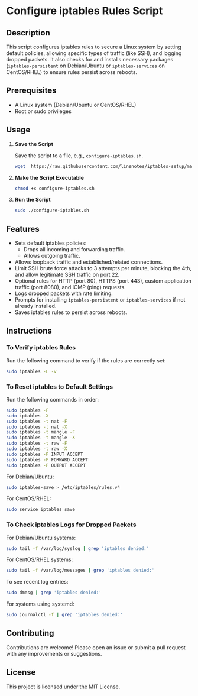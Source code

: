 # Configure iptables Rules Script

## Description

This script configures iptables rules to secure a Linux system by setting default policies, allowing specific types of traffic (like SSH), and logging dropped packets. It also checks for and installs necessary packages (`iptables-persistent` on Debian/Ubuntu or `iptables-services` on CentOS/RHEL) to ensure rules persist across reboots.

## Prerequisites

- A Linux system (Debian/Ubuntu or CentOS/RHEL)
- Root or sudo privileges

## Usage

1. **Save the Script**

   Save the script to a file, e.g., `configure-iptables.sh`.

   ```bash
   wget  https://raw.githubusercontent.com/linsnotes/iptables-setup/main/iptables-update.sh
   ```

2. **Make the Script Executable**

   ```bash
   chmod +x configure-iptables.sh
   ```

3. **Run the Script**

   ```bash
   sudo ./configure-iptables.sh
   ```

## Features

- Sets default iptables policies:
  - Drops all incoming and forwarding traffic.
  - Allows outgoing traffic.
- Allows loopback traffic and established/related connections.
- Limit SSH brute force attacks to 3 attempts per minute, blocking the 4th, and allow legitimate SSH traffic on port 22.
- Optional rules for HTTP (port 80), HTTPS (port 443), custom application traffic (port 8080), and ICMP (ping) requests.
- Logs dropped packets with rate limiting.
- Prompts for installing `iptables-persistent` or `iptables-services` if not already installed.
- Saves iptables rules to persist across reboots.

## Instructions

### To Verify iptables Rules

Run the following command to verify if the rules are correctly set:

```bash
sudo iptables -L -v
```

### To Reset iptables to Default Settings

Run the following commands in order:

```bash
sudo iptables -F
sudo iptables -X
sudo iptables -t nat -F
sudo iptables -t nat -X
sudo iptables -t mangle -F
sudo iptables -t mangle -X
sudo iptables -t raw -F
sudo iptables -t raw -X
sudo iptables -P INPUT ACCEPT
sudo iptables -P FORWARD ACCEPT
sudo iptables -P OUTPUT ACCEPT
```

For Debian/Ubuntu:

```bash
sudo iptables-save > /etc/iptables/rules.v4
```

For CentOS/RHEL:

```bash
sudo service iptables save
```

### To Check iptables Logs for Dropped Packets

For Debian/Ubuntu systems:

```bash
sudo tail -f /var/log/syslog | grep 'iptables denied:'
```

For CentOS/RHEL systems:

```bash
sudo tail -f /var/log/messages | grep 'iptables denied:'
```

To see recent log entries:

```bash
sudo dmesg | grep 'iptables denied:'
```

For systems using systemd:

```bash
sudo journalctl -f | grep 'iptables denied:'
```

## Contributing

Contributions are welcome! Please open an issue or submit a pull request with any improvements or suggestions.

## License

This project is licensed under the MIT License.
